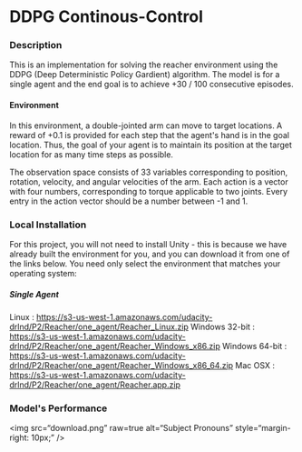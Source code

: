 # DDPG Continous-Control

### Description
This is an implementation for solving the reacher environment using the DDPG (Deep Deterministic Policy Gardient) algorithm. The model is for a single agent and the end goal is to achieve +30 / 100 consecutive episodes.

#### Environment

In this environment, a double-jointed arm can move to target locations. A reward of +0.1 is provided for each step that the agent's hand is in the goal location. Thus, the goal of your agent is to maintain its position at the target location for as many time steps as possible.

The observation space consists of 33 variables corresponding to position, rotation, velocity, and angular velocities of the arm. Each action is a vector with four numbers, corresponding to torque applicable to two joints. Every entry in the action vector should be a number between -1 and 1.

### Local Installation

For this project, you will not need to install Unity - this is because we have already built the environment for you, and you can download it from one of the links below. You need only select the environment that matches your operating system:

##### Single Agent

Linux : https://s3-us-west-1.amazonaws.com/udacity-drlnd/P2/Reacher/one_agent/Reacher_Linux.zip
Windows 32-bit : https://s3-us-west-1.amazonaws.com/udacity-drlnd/P2/Reacher/one_agent/Reacher_Windows_x86.zip
Windows 64-bit : https://s3-us-west-1.amazonaws.com/udacity-drlnd/P2/Reacher/one_agent/Reacher_Windows_x86_64.zip
Mac OSX  : https://s3-us-west-1.amazonaws.com/udacity-drlnd/P2/Reacher/one_agent/Reacher.app.zip

### Model's Performance

<img
src=“download.png”
raw=true
alt=“Subject Pronouns”
style=“margin-right: 10px;”
/>
